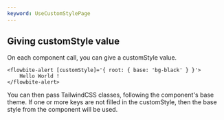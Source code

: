 ```yaml
---
keyword: UseCustomStylePage
---
```


## Giving customStyle value

On each component call, you can give a <span class="docs highlight">customStyle</span> value.

```angular-html
<flowbite-alert [customStyle]='{ root: { base: 'bg-black' } }'>
    Hello World !
</flowbite-alert>
```

You can then pass TailwindCSS classes, following the component's base theme. If one or more keys are not filled in the customStyle, then the base style from the component will be used.

